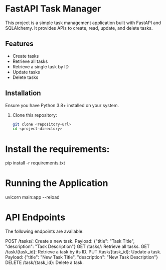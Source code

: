 # FastAPI Task Manager

This project is a simple task management application built with FastAPI and SQLAlchemy. It provides APIs to create, read, update, and delete tasks.

## Features

- Create tasks
- Retrieve all tasks
- Retrieve a single task by ID
- Update tasks
- Delete tasks

## Installation

Ensure you have Python 3.8+ installed on your system.

1. Clone this repository:
   ```bash
   git clone <repository-url>
   cd <project-directory>

# Install the requirements:
pip install -r requirements.txt


# Running the Application
uvicorn main:app --reload


# API Endpoints
The following endpoints are available:

POST /tasks/: Create a new task.
Payload: {"title": "Task Title", "description": "Task Description"}
GET /tasks/: Retrieve all tasks.
GET /task/{task_id}: Retrieve a task by its ID.
PUT /task/{task_id}: Update a task.
Payload: {"title": "New Task Title", "description": "New Task Description"}
DELETE /task/{task_id}: Delete a task.
